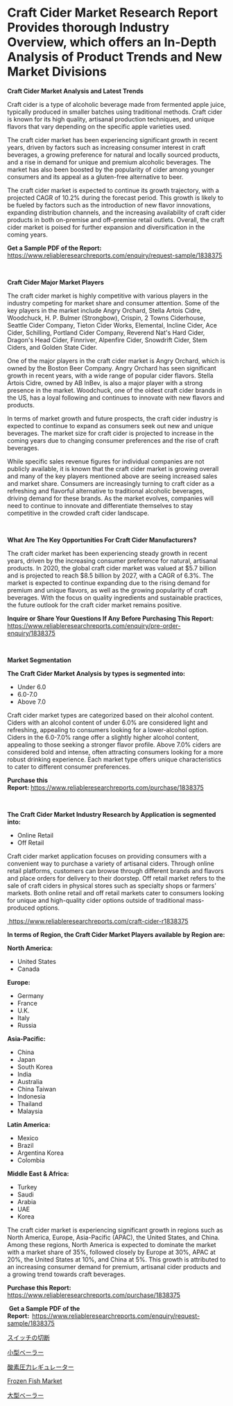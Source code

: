<p><h1>Craft Cider Market Research Report Provides thorough Industry Overview, which offers an In-Depth Analysis of Product Trends and New Market Divisions</h1></p><p><strong>Craft Cider Market Analysis and Latest Trends</strong></p>
<p><p>Craft cider is a type of alcoholic beverage made from fermented apple juice, typically produced in smaller batches using traditional methods. Craft cider is known for its high quality, artisanal production techniques, and unique flavors that vary depending on the specific apple varieties used.</p><p>The craft cider market has been experiencing significant growth in recent years, driven by factors such as increasing consumer interest in craft beverages, a growing preference for natural and locally sourced products, and a rise in demand for unique and premium alcoholic beverages. The market has also been boosted by the popularity of cider among younger consumers and its appeal as a gluten-free alternative to beer.</p><p>The craft cider market is expected to continue its growth trajectory, with a projected CAGR of 10.2% during the forecast period. This growth is likely to be fueled by factors such as the introduction of new flavor innovations, expanding distribution channels, and the increasing availability of craft cider products in both on-premise and off-premise retail outlets. Overall, the craft cider market is poised for further expansion and diversification in the coming years.</p></p>
<p><strong>Get a Sample PDF of the Report:&nbsp;</strong> <a href="https://www.reliableresearchreports.com/enquiry/request-sample/1838375">https://www.reliableresearchreports.com/enquiry/request-sample/1838375</a></p>
<p>&nbsp;</p>
<p><strong>Craft Cider Major Market Players</strong></p>
<p><p>The craft cider market is highly competitive with various players in the industry competing for market share and consumer attention. Some of the key players in the market include Angry Orchard, Stella Artois Cidre, Woodchuck, H. P. Bulmer (Strongbow), Crispin, 2 Towns Ciderhouse, Seattle Cider Company, Tieton Cider Works, Elemental, Incline Cider, Ace Cider, Schilling, Portland Cider Company, Reverend Nat's Hard Cider, Dragon's Head Cider, Finnriver, Alpenfire Cider, Snowdrift Cider, Stem Ciders, and Golden State Cider.</p><p>One of the major players in the craft cider market is Angry Orchard, which is owned by the Boston Beer Company. Angry Orchard has seen significant growth in recent years, with a wide range of popular cider flavors. Stella Artois Cidre, owned by AB InBev, is also a major player with a strong presence in the market. Woodchuck, one of the oldest craft cider brands in the US, has a loyal following and continues to innovate with new flavors and products.</p><p>In terms of market growth and future prospects, the craft cider industry is expected to continue to expand as consumers seek out new and unique beverages. The market size for craft cider is projected to increase in the coming years due to changing consumer preferences and the rise of craft beverages.</p><p>While specific sales revenue figures for individual companies are not publicly available, it is known that the craft cider market is growing overall and many of the key players mentioned above are seeing increased sales and market share. Consumers are increasingly turning to craft cider as a refreshing and flavorful alternative to traditional alcoholic beverages, driving demand for these brands. As the market evolves, companies will need to continue to innovate and differentiate themselves to stay competitive in the crowded craft cider landscape.</p></p>
<p>&nbsp;</p>
<p><strong>What Are The Key Opportunities For Craft Cider Manufacturers?</strong></p>
<p><p>The craft cider market has been experiencing steady growth in recent years, driven by the increasing consumer preference for natural, artisanal products. In 2020, the global craft cider market was valued at $5.7 billion and is projected to reach $8.5 billion by 2027, with a CAGR of 6.3%. The market is expected to continue expanding due to the rising demand for premium and unique flavors, as well as the growing popularity of craft beverages. With the focus on quality ingredients and sustainable practices, the future outlook for the craft cider market remains positive.</p></p>
<p><strong>Inquire or Share Your Questions If Any Before Purchasing This Report:</strong> <a href="https://www.reliableresearchreports.com/enquiry/pre-order-enquiry/1838375">https://www.reliableresearchreports.com/enquiry/pre-order-enquiry/1838375</a></p>
<p>&nbsp;</p>
<p><strong>Market Segmentation</strong></p>
<p><strong>The Craft Cider Market Analysis by types is segmented into:</strong></p>
<p><ul><li>Under 6.0</li><li>6.0-7.0</li><li>Above 7.0</li></ul></p>
<p><p>Craft cider market types are categorized based on their alcohol content. Ciders with an alcohol content of under 6.0% are considered light and refreshing, appealing to consumers looking for a lower-alcohol option. Ciders in the 6.0-7.0% range offer a slightly higher alcohol content, appealing to those seeking a stronger flavor profile. Above 7.0% ciders are considered bold and intense, often attracting consumers looking for a more robust drinking experience. Each market type offers unique characteristics to cater to different consumer preferences.</p></p>
<p><strong>Purchase this Report:&nbsp;</strong><a href="https://www.reliableresearchreports.com/purchase/1838375">https://www.reliableresearchreports.com/purchase/1838375</a></p>
<p>&nbsp;</p>
<p><strong>The Craft Cider Market Industry Research by Application is segmented into:</strong></p>
<p><ul><li>Online Retail</li><li>Off Retail</li></ul></p>
<p><p>Craft cider market application focuses on providing consumers with a convenient way to purchase a variety of artisanal ciders. Through online retail platforms, customers can browse through different brands and flavors and place orders for delivery to their doorstep. Off retail market refers to the sale of craft ciders in physical stores such as specialty shops or farmers' markets. Both online retail and off retail markets cater to consumers looking for unique and high-quality cider options outside of traditional mass-produced options.</p></p>
<p><a href="https://www.reliableresearchreports.com/craft-cider-r1838375">&nbsp;https://www.reliableresearchreports.com/craft-cider-r1838375</a></p>
<p><strong>In terms of Region, the Craft Cider Market Players available by Region are:</strong></p>
<p>
    <p> <strong> North America: </strong>
        <ul>
            <li>United States</li>
            <li>Canada</li>
        </ul>
        </p> 
    <p> <strong> Europe: </strong>
        <ul>
            <li>Germany</li>
            <li>France</li>
            <li>U.K.</li>
            <li>Italy</li>
            <li>Russia</li>
        </ul>
        </p> 
    <p> <strong> Asia-Pacific: </strong>
        <ul>
            <li>China</li>
            <li>Japan</li>
            <li>South Korea</li>
            <li>India</li>
            <li>Australia</li>
            <li>China Taiwan</li>
            <li>Indonesia</li>
            <li>Thailand</li>
            <li>Malaysia</li>
        </ul>
        </p> 
    <p> <strong> Latin America: </strong>
        <ul>
            <li>Mexico</li>
            <li>Brazil</li>
            <li>Argentina Korea</li>
            <li>Colombia</li>
        </ul>
        </p> 
    <p> <strong> Middle East & Africa: </strong>
        <ul>
            <li>Turkey</li>
            <li>Saudi</li>
            <li>Arabia</li>
            <li>UAE</li>
            <li>Korea</li>
        </ul>
    </p>
    </p>
<p><p>The craft cider market is experiencing significant growth in regions such as North America, Europe, Asia-Pacific (APAC), the United States, and China. Among these regions, North America is expected to dominate the market with a market share of 35%, followed closely by Europe at 30%, APAC at 20%, the United States at 10%, and China at 5%. This growth is attributed to an increasing consumer demand for premium, artisanal cider products and a growing trend towards craft beverages.</p></p>
<p><strong>Purchase this Report: </strong><a href="https://www.reliableresearchreports.com/purchase/1838375">https://www.reliableresearchreports.com/purchase/1838375</a></p>
<p>&nbsp;<strong>Get a Sample PDF of the Report:&nbsp;&nbsp;</strong><a href="https://www.reliableresearchreports.com/enquiry/request-sample/1838375">https://www.reliableresearchreports.com/enquiry/request-sample/1838375</a></p>
<p><strong></strong></p>
<p><p><a href="https://medium.com/@edwards13jessica/%E6%AC%A1%E3%81%AE%E6%96%87%E7%AB%A0%E3%82%92%E6%97%A5%E6%9C%AC%E8%AA%9E%E3%81%AB%E7%BF%BB%E8%A8%B3%E3%81%97%E3%81%A6%E3%81%8F%E3%81%A0%E3%81%95%E3%81%84-2024%E5%B9%B4%E3%81%8B%E3%82%892031%E5%B9%B4%E3%81%BE%E3%81%A7%E3%81%AE%E9%96%93%E3%81%AB%E4%BA%88%E6%B8%AC%E3%81%95%E3%82%8C%E3%82%8B%E5%88%87%E6%96%AD%E3%82%B9%E3%82%A4%E3%83%83%E3%83%81%E5%B8%82%E5%A0%B4%E3%81%AE%E3%83%88%E3%83%AC%E3%83%B3%E3%83%89%E3%81%A8%E5%B8%82%E5%A0%B4%E5%88%86%E6%9E%90-a7c8dcf6ff1e">スイッチの切断</a></p><p><a href="https://github.com/vlcostes/Market-Research-Report-List-1/blob/main/823414819052.md">小型ベーラー</a></p><p><a href="https://medium.com/@leonardgreene1/%E9%85%B8%E7%B4%A0%E5%9C%A7%E5%8A%9B%E8%AA%BF%E6%95%B4%E5%99%A8%E5%B8%82%E5%A0%B4%E3%81%AE%E5%88%86%E6%9E%90%E3%81%8A%E3%82%88%E3%81%B32024%E5%B9%B4%E3%81%8B%E3%82%892031%E5%B9%B4%E3%81%BE%E3%81%A7%E3%81%AE%E4%BA%88%E6%B8%AC%E3%82%B5%E3%82%A4%E3%82%BA-de1d64ce0153">酸素圧力レギュレーター</a></p><p><a href="https://github.com/Angelnienowdseej3e45z3p8c/Market-Research-Report-List-1/blob/main/frozen-fish-market.md">Frozen Fish Market</a></p><p><a href="https://github.com/EstaSprer20231/Market-Research-Report-List-1/blob/main/734018419053.md">大型ベーラー</a></p></p>